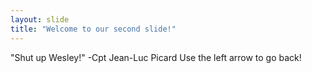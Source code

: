 ```yaml
---
layout: slide
title: "Welcome to our second slide!"
---
```

"Shut up Wesley!"
-Cpt Jean-Luc Picard
Use the left arrow to go back!

